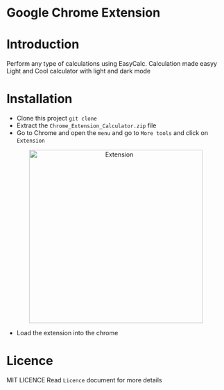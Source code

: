 # Google Chrome Extension
# Introduction
  Perform any type of calculations using EasyCalc. Calculation made easyy
  Light and Cool calculator with light and dark mode


# Installation

- Clone this project `git clone`
- Extract the `Chrome_Extension_Calculator.zip` file
- Go to Chrome and open the `menu` and go to `More tools` and click on `Extension`
<p align="center"><img width="400" alt="Extension" src="https://user-images.githubusercontent.com/91727830/156374353-fe0a8ecc-ebfb-420e-bf68-2122b2478d21.png"></p>

- Load the extension into the chrome

# Licence

MIT LICENCE
Read `Licence` document for more details


